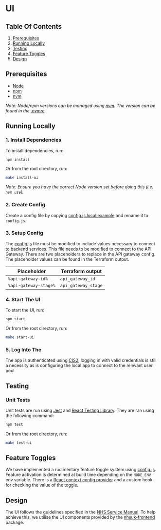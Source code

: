 # UI

## Table Of Contents

1. [Prerequisites](#prerequisites)
2. [Running Locally](#running-locally)
3. [Testing](#testing)
4. [Feature Toggles](#feature-toggles)
5. [Design](#design)

## Prerequisites

-   [Node](https://nodejs.org/en/download/)
-   [npm](https://docs.npmjs.com/cli/v6/commands/npm-install)
-   [nvm](https://github.com/nvm-sh/nvm)

_Note: Node/npm versions can be managed using [nvm](https://github.com/nvm-sh/nvm). The version can be found in
the [.nvmrc](.nvmrc)._

## Running Locally

### 1. Install Dependencies

To install dependencies, run:

```bash
npm install
```

Or from the root directory, run:

```bash
make install-ui
```

_Note: Ensure you have the correct Node version set before doing this (i.e. `nvm use`)._

### 2. Create Config

Create a config file by copying [config.js.local.example](src/config.js.local.example) and rename it to `config.js`.

### 3. Setup Config

The [config.js](src/config.js) file must be modified to include values necessary to connect to backend services. This
file needs to be modified to connect to the API Gateway. There are two placeholders to replace in the
API gateway config. The placeholder values can be found in the Terraform output.

| Placeholder           | Terraform output    |
| --------------------- | ------------------- |
| `%api-gateway-id%`    | `api_gateway_id`    |
| `%api-gateway-stage%` | `api_gateway_stage` |

### 4. Start The UI

To start the UI, run:

```bash
npm start
```

Or from the root directory, run:

```bash
make start-ui
```

### 5. Log Into The

The app is authenticated
using [CIS2](https://digital.nhs.uk/services/identity-and-access-management/nhs-care-identity-service-2), logging in
with valid credentials is still a necessity as is configuring the local app to connect to the relevant user pool.

## Testing

### Unit Tests

Unit tests are run using [Jest](https://jestjs.io/)
and [React Testing Library](https://testing-library.com/docs/react-testing-library/intro/). They are ran using the
following command:

```bash
npm test
```

Or from the root directory, run:

```bash
make test-ui
```

## Feature Toggles

We have implemented a rudimentary feature toggle system using [config.js](src/config.js). Feature activation is
determined at
build time depending on the `NODE_ENV` env variable. There is
a [React context config provider](src/providers/configProvider/ConfigProvider.jsx) and a custom hook for checking the
value of
the toggle.

## Design

The UI follows the guidelines specified in the [NHS Service Manual](https://service-manual.nhs.uk/). To help achieve
this, we utilise the UI components provided by the [nhsuk-frontend](https://github.com/nhsuk/nhsuk-frontend) package.

